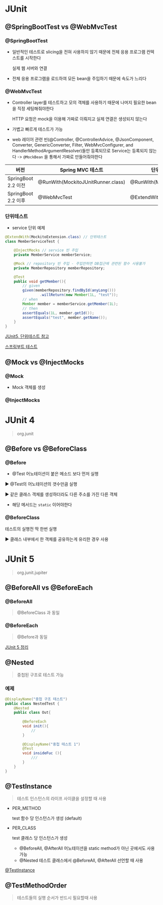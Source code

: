 # JUnit



## @SpringBootTest vs @WebMvcTest 

### @SpringBootTest

- 일반적인 테스트로 slicing을 전혀 사용하지 않기 때문에 전체 응용 프로그램 컨텍스트를 시작한다

  실제 웹 서버와 연결

- 전체 응용 프로그램을 로드하여 모든 bean을 주입하기 때문에 속도가 느리다

### @WebMvcTest 

- Controller layer를 테스트하고 모의 객체를 사용하기 때문에 나머지 필요한 bean을 직정 세팅해줘야한다

  HTTP 요청은 mock을 이용해 가짜로 이뤄지고 실제 연결은 생성되지 않는다

- 가볍고 빠르게 테스트가 가능

- web 레이어 관련 빈(@Controller, @ControllerAdvice, @JsonComponent, Converter, GenericConverter, Filter, WebMvcConfigurer, and HandlerMethodArgumentResolver)들만 등록되므로 Service는 등록되지 않는다 -> `@MockBean` 을 통해서 가짜로 만들어줘야한다



| 버전                | Spring MVC 테스트                  | 단위 테스트(Mockito)                | Spring 통합테스트                            |
| ------------------- | ---------------------------------- | ----------------------------------- | -------------------------------------------- |
| SpringBoot 2.2 이전 | @RunWith(MockitoJUnitRunner.class) | @RunWith(MockitoJUnitRunner.class)  | @RunWith(SpringRunner.class) @SpringBootTest |
| SpringBoot 2.2 이후 | @WebMvcTest                        | @ExtendWith(MockitoExtension.class) | @SpringBootTest                              |



### 단위테스트

- service 단위 예제

~~~java
@ExtendWith(MockitoExtension.class) // 단위테스트
class MemberServiceTest {

    @InjectMocks // service 빈 주입
    private MemberService memberService;

    @Mock // repository 빈 주입 - 주입안하면 DB접근에 관련된 함수 사용불가
    private MemberRepository memberRepository;

    @Test
    public void getMember(){
        // given
        given(memberRepository.findById(anyLong()))
                .willReturn(new Member(1L, "test"));
        // when
        Member member = memberService.getMember(1L);
        // then
        assertEquals(1L, member.getId());
        assertEquals("test", member.getName());
    }
}
~~~



[JUnit5, 단위테스트 참고](https://wan-blog.tistory.com/71)

[스프링부트 테스트](https://yangbox.tistory.com/36)

## @Mock vs @InjectMocks

### @Mock

- Mock 객체를 생성

### @InjectMocks



# JUnit 4

> org.junit

## @Before vs @BeforeClass

### @Before

- @Test  어노테이션이 붙은 메소드 보다 먼저 실행

▶ @Test의 어노테이션의 갯수만큼 실행

▶ 같은 클래스 객체를 생성하더라도 다른 주소를 가진 다른 객체

- 해당 메서드는 `static` 이어야한다

### @BeforeClass

테스트의 실행전 딱 한번 실행

▶ 클래스 내부에서 한 객체를 공유하는게 유리한 경우 사용





# JUnit 5

> org.junit.jupiter

## @BeforeAll vs @BeforeEach

### @BeforeAll

> @BeforeClass 과 동일

### @BeforeEach

> @Before과 동일



[JUnit 5 정리](https://beomseok95.tistory.com/303)





## @Nested

> 중첩된 구조로 테스트 가능

### 예제

~~~java
@DisplayName("중첩 구조 테스트")
public class NestedTest {
    @Nested
    public class Out{
        
        @BeforeEach
        void init(){
            // 
        }
        
        @DisplayName("중첩 테스트 1")
        @Test
        void insideFuc (){
            ///
        }
    }
}
~~~



## @TestInstance

> 테스트 인스턴스의 라이프 사이클을 설정할 때 사용

- PER_METHOD

  test 함수 당 인스턴스가 생성 (default)

- PER_CLASS

  test 클래스 당 인스턴스가 생성

  - @BeforeAll, @AfterAll 어노테이션을 static method가 아닌 곳에서도 사용가능
  - @Nested 테스트 클래스에서 @BeforeAll, @AfterAll 선언할 때 사용

[@TestInstance](https://withhamit.tistory.com/300)



## @TestMethodOrder

> 테스트들의 실행 순서가 반드시 필요할때 사용

